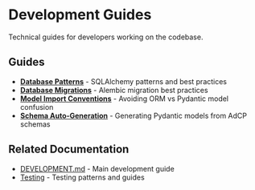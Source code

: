 # Development Guides

Technical guides for developers working on the codebase.

## Guides

- **[Database Patterns](database-patterns.md)** - SQLAlchemy patterns and best practices
- **[Database Migrations](database-migrations-best-practices.md)** - Alembic migration best practices
- **[Model Import Conventions](model-import-conventions.md)** - Avoiding ORM vs Pydantic model confusion
- **[Schema Auto-Generation](schema-auto-generation.md)** - Generating Pydantic models from AdCP schemas

## Related Documentation

- [DEVELOPMENT.md](../DEVELOPMENT.md) - Main development guide
- [Testing](../testing/) - Testing patterns and guides
